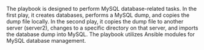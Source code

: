 The playbook is designed to perform MySQL database-related tasks. In the first play, it creates databases, performs a MySQL dump, and copies the dump file locally. In the second play, it copies the dump file to another server (server2), changes to a specific directory on that server, and imports the database dump into MySQL. The playbook utilizes Ansible modules for MySQL database management.
